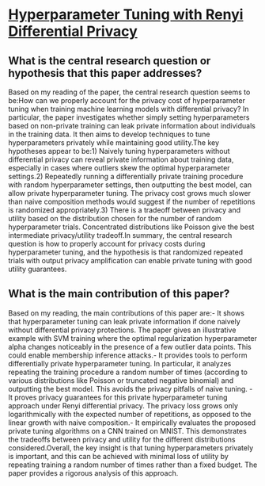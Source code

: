 # [Hyperparameter Tuning with Renyi Differential Privacy](https://arxiv.org/abs/2110.03620v2)

## What is the central research question or hypothesis that this paper addresses?

Based on my reading of the paper, the central research question seems to be:How can we properly account for the privacy cost of hyperparameter tuning when training machine learning models with differential privacy? In particular, the paper investigates whether simply setting hyperparameters based on non-private training can leak private information about individuals in the training data. It then aims to develop techniques to tune hyperparameters privately while maintaining good utility.The key hypotheses appear to be:1) Naively tuning hyperparameters without differential privacy can reveal private information about training data, especially in cases where outliers skew the optimal hyperparameter settings.2) Repeatedly running a differentially private training procedure with random hyperparameter settings, then outputting the best model, can allow private hyperparameter tuning. The privacy cost grows much slower than naive composition methods would suggest if the number of repetitions is randomized appropriately.3) There is a tradeoff between privacy and utility based on the distribution chosen for the number of random hyperparameter trials. Concentrated distributions like Poisson give the best intermediate privacy/utility tradeoff.In summary, the central research question is how to properly account for privacy costs during hyperparameter tuning, and the hypothesis is that randomized repeated trials with output privacy amplification can enable private tuning with good utility guarantees.


## What is the main contribution of this paper?

Based on my reading, the main contributions of this paper are:- It shows that hyperparameter tuning can leak private information if done naively without differential privacy protections. The paper gives an illustrative example with SVM training where the optimal regularization hyperparameter alpha changes noticeably in the presence of a few outlier data points. This could enable membership inference attacks.- It provides tools to perform differentially private hyperparameter tuning. In particular, it analyzes repeating the training procedure a random number of times (according to various distributions like Poisson or truncated negative binomial) and outputting the best model. This avoids the privacy pitfalls of naive tuning. - It proves privacy guarantees for this private hyperparameter tuning approach under Renyi differential privacy. The privacy loss grows only logarithmically with the expected number of repetitions, as opposed to the linear growth with naive composition.- It empirically evaluates the proposed private tuning algorithms on a CNN trained on MNIST. This demonstrates the tradeoffs between privacy and utility for the different distributions considered.Overall, the key insight is that tuning hyperparameters privately is important, and this can be achieved with minimal loss of utility by repeating training a random number of times rather than a fixed budget. The paper provides a rigorous analysis of this approach.
